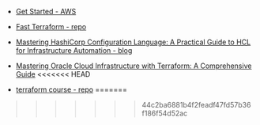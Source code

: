- [Get Started - AWS](https://developer.hashicorp.com/terraform/tutorials/aws-get-started)
- [Fast Terraform - repo](https://github.com/omerbsezer/Fast-Terraform)
- [Mastering HashiCorp Configuration Language: A Practical Guide to HCL for Infrastructure Automation - blog](https://medium.com/@williamwarley/mastering-hashicorp-configuration-language-a-practical-guide-to-hcl-for-infrastructure-automation-cd0adb0d46c0)
- [Mastering Oracle Cloud Infrastructure with Terraform: A Comprehensive Guide](https://medium.com/@williamwarley/mastering-oracle-cloud-infrastructure-with-terraform-a-comprehensive-guide-2008d7a8a8e2)
<<<<<<< HEAD

- [terraform course - repo](https://github.com/lm-academy/terraform-course/tree/main)
=======
>>>>>>> 44c2ba6881b4f2feadf47fd57b36f186f54d52ac
